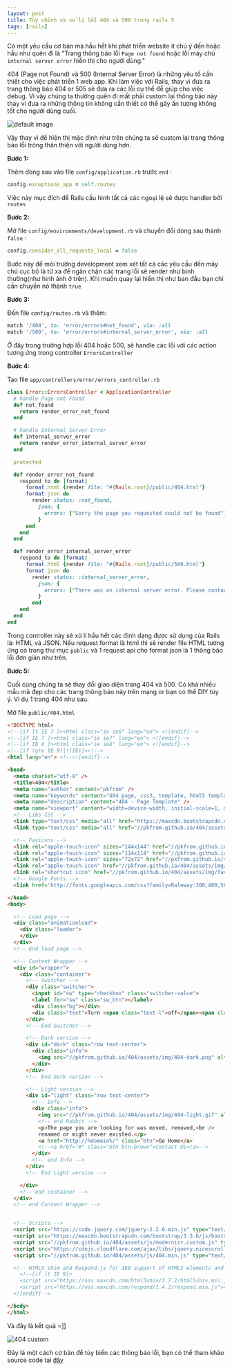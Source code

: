 ```yaml
---
layout: post
title: Tùy chỉnh và xử lí lỗi 404 và 500 trong rails 5
tags: [rails]
---
```


Có một yêu cầu cơ bản mà hầu hết khi phát triển website ít chú ý đến hoặc hầu như quên đi là "Trang thông báo lỗi `Page not found` hoặc lỗi máy chủ `internal server error` hiển thị cho người dùng."

404 (Page not Found) và 500 (Internal Server Error) là những yêu tố cần thiết cho việc phát triển 1 web app. Khi làm việc với Rails, thay vì đưa ra trang thông báo 404 or 505 sẽ đưa ra các lỗi cụ thể để giúp cho việc debug. Vì vậy chúng ta thường quên đi mất phải custom lại thông báo này thay vì đưa ra những thông tin không cần thiết có thể gây ấn tượng không tốt cho người dùng cuối.

![default image](../img/error1.png)

Vậy thay vì để hiện thị mặc định như trên chúng ta sẽ custom lại trang thông báo lỗi trông thân thiện với người dùng hơn.

**Bước 1:**

Thêm dòng sau vào file `config/application.rb` trước `end` :

```ruby
config.exceptions_app = self.routes
```
 Việc này mục đích để Rails cấu hình tất cả các ngoại lệ sẽ được handler bởi `routes`

**Bước 2:**

Mở file `config/environments/development.rb` và chuyển đổi dòng sau thành `false` :

```ruby
config.consider_all_requests_local = false
```

Bước này để môi trường development xem xét tất cả các yêu cầu đến máy chủ cục bộ là từ xa để ngăn chặn các trang lỗi sẽ render như bình thường(như hình ảnh ở trên). Khi muốn quay lại hiển thị như ban đầu bạn chỉ cần chuyển nó thành `true`

**Bước 3:**

Đến file `config/routes.rb` và thêm:

```ruby
match '/404', to: 'error/errors#not_found', via: :all
match '/500', to: 'error/errors#internal_server_error', via: :all
```

Ở đây trong trường hợp lỗi 404 hoặc 500, sẽ handle các lỗi với các action tương ứng trong controller `ErrorsController`

**Bước 4:**

Tạo file `app/controllers/error/errors_controller.rb`

```ruby
class Error::ErrorsController < ApplicationController
  # handle Page not Found
  def not_found
    return render_error_not_found
  end

  # handle Internal Server Error
  def internal_server_error
    return render_error_internal_server_error
  end

  protected

  def render_error_not_found
    respond_to do |format|
      format.html {render file: "#{Rails.root}/public/404.html"}
      format.json do
        render status: :not_found,
          json: {
            errors: ["Sorry the page you requested could not be found"]
          }
      end
    end
  end

  def render_error_internal_server_error
    respond_to do |format|
      format.html {render file: "#{Rails.root}/public/500.html"}
      format.json do
        render status: :internal_server_error,
          json: {
            errors: ["There was an internal server error. Please contact Admin"]
          }
        end
    end
  end
end
```

Trong controller này sẽ xử lí hầu hết các định dạng được sử dụng của Rails là: HTML và JSON. Nếu request format là html thì sẽ render file HTML tương ứng có trong thư mục `public` và 1 request api cho format json là 1 thông báo lỗi đơn giản như trên.

**Bước 5:**

Cuối cùng chúng ta sẽ thay đổi giao diện trang 404 và 500. Có khá nhiều mẫu mã đẹp cho các trang thông báo này trên mạng or bạn có thể DIY tùy ý. Ví dụ 1 trang 404 như sau.

Mở file `public/404.html`
```html
<!DOCTYPE html>
<!--[if lt IE 7 ]><html class="ie ie6" lang="en"> <![endif]-->
<!--[if IE 7 ]><html class="ie ie7" lang="en"> <![endif]-->
<!--[if IE 8 ]><html class="ie ie8" lang="en"> <![endif]-->
<!--[if (gte IE 9)|!(IE)]><!-->
<html lang="en"> <!--<![endif]-->

<head>
  <meta charset="utf-8" />
  <title>404</title>
  <meta name="author" content="pkfrom" />
  <meta name="keywords" content="404 page, css3, template, html5 template" />
  <meta name="description" content="404 - Page Template" />
  <meta name="viewport" content="width=device-width, initial-scale=1, maximum-scale=1" />
  <!-- Libs CSS -->
  <link type="text/css" media="all" href="https://maxcdn.bootstrapcdn.com/bootstrap/3.3.6/css/bootstrap.min.css" rel="stylesheet" />
  <link type="text/css" media="all" href="//pkfrom.github.io/404/assets/css/404.min.css" rel="stylesheet" />

  <!-- Favicons -->
  <link rel="apple-touch-icon" sizes="144x144" href="//pkfrom.github.io/404/assets/img/favicons/favicon144x144.png" />
  <link rel="apple-touch-icon" sizes="114x114" href="//pkfrom.github.io/404/assets/img/favicons/favicon114x114.png" />
  <link rel="apple-touch-icon" sizes="72x72" href="//pkfrom.github.io/404/assets/img/favicons/favicon72x72.png" />
  <link rel="apple-touch-icon" href="//pkfrom.github.io/404/assets/img/favicons/favicon57x57.png" />
  <link rel="shortcut icon" href="//pkfrom.github.io/404/assets/img/favicons/favicon.png" />
  <!-- Google Fonts -->
  <link href='http://fonts.googleapis.com/css?family=Raleway:300,400,500,600,700,800,900' rel='stylesheet' type='text/css'>

</head>
<body>

  <!-- Load page -->
  <div class="animationload">
    <div class="loader">
    </div>
  </div>
  <!-- End load page -->

  <!-- Content Wrapper -->
  <div id="wrapper">
    <div class="container">
      <!-- Switcher -->
      <div class="switcher">
        <input id="sw" type="checkbox" class="switcher-value">
        <label for="sw" class="sw_btn"></label>
        <div class="bg"></div>
        <div class="text">Turn <span class="text-l">off</span><span class="text-d">on</span><br />the light</div>
      </div>
      <!-- End Switcher -->

      <!-- Dark version -->
      <div id="dark" class="row text-center">
        <div class="info">
          <img src="//pkfrom.github.io/404/assets/img/404-dark.png" alt="404 error" />
        </div>
      </div>
      <!-- End Dark version -->

      <!-- Light version -->
      <div id="light" class="row text-center">
        <!-- Info -->
        <div class="info">
          <img src="//pkfrom.github.io/404/assets/img/404-light.gif" alt="404 error" />
          <!-- end Rabbit -->
          <p>The page you are looking for was moved, removed,<br />
          renamed or might never existed.</p>
          <a href="http://%domain%/" class="btn">Go Home</a>
          <!--<a href="#" class="btn btn-brown">Contact Us</a>-->
        </div>
        <!-- end Info -->
      </div>
      <!-- End Light version -->

    </div>
    <!-- end container -->
  </div>
  <!-- end Content Wrapper -->


  <!-- Scripts -->
  <script src="https://code.jquery.com/jquery-2.2.0.min.js" type="text/javascript"></script>
  <script src="https://maxcdn.bootstrapcdn.com/bootstrap/3.3.6/js/bootstrap.min.js" type="text/javascript"></script>
  <script src="//pkfrom.github.io/404/assets/js/modernizr.custom.js" type="text/javascript"></script>
  <script src="https://cdnjs.cloudflare.com/ajax/libs/jquery.nicescroll/3.6.0/jquery.nicescroll.min.js" type="text/javascript"></script>
  <script src="//pkfrom.github.io/404/assets/js/404.min.js" type="text/javascript"></script>

  <!-- HTML5 shim and Respond.js for IE8 support of HTML5 elements and media queries -->
    <!--[if lt IE 9]>
    <script src="https://oss.maxcdn.com/html5shiv/3.7.2/html5shiv.min.js"></script>
    <script src="https://oss.maxcdn.com/respond/1.4.2/respond.min.js"></script>
  <![endif]-->

</body>
</html>
```

Và đây là kết quả =]]

![404 custom](../img/error2.png)

Đây là một cách cơ bản để tùy biến các thông báo lỗi, bạn có thể tham khảo source code tại [đây](https://github.com/oNguyenNgocTrung/test_page_performance/commit/485bc0301ff8ef770580401457283a81d26dc6f7)
